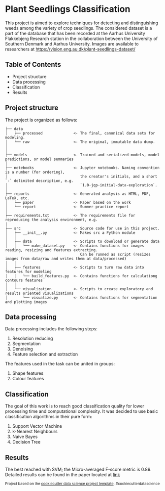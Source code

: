 # Plant Seedlings Classification

This project is aimed to explore techniques for detecting and distinguishing weeds among the variety of crop seedlings.
The considered dataset is a part of the database that has been recorded at the Aarhus University Flakkebjerg Research station in the collaboration between the University of Southern Denmark and Aarhus University. Images are available to researchers at https://vision.eng.au.dk/plant-seedlings-dataset/


## Table of Contents 

- Project structure
- Data processing
- Classification
- Results

## Project structure

The project is organized as follows:

    ├── data
    │   ├── processed              <- The final, canonical data sets for modeling.
    │   └── raw                    <- The original, immutable data dump.
    │
    │
    ├── models                     <- Trained and serialized models, model predictions, or model summaries
    │
    ├── notebooks                  <- Jupyter notebooks. Naming convention is a number (for ordering),
    │                                 the creator's initials, and a short `-` delimited description, e.g.
    │                                 `1.0-jqp-initial-data-exploration`.
    │
    ├── reports                    <- Generated analysis as HTML, PDF, LaTeX, etc.
    │   └── paper                  <- Paper based on the work
    │   └── report                 <- Summer practice report 
    │
    ├── requirements.txt           <- The requirements file for reproducing the analysis environment, e.g.
    |
    ├── src                        <- Source code for use in this project.
    │   ├── __init__.py            <- Makes src a Python module
    │   │
    │   ├── data                   <- Scripts to download or generate data
    │   │   └── make_dataset.py    <- Contains functions for images reading, resizing and features extracting. 
                                      Can be runned as script (resizes images from data/raw and writes them at data/processed)
    │   │
    │   ├── features               <- Scripts to turn raw data into features for modeling
    │   │   └── build_features.py  <- Contains functions for calculationg contours features
    │   │
    │   └── visualization          <- Scripts to create exploratory and results oriented visualizations
    │       └── visualize.py       <- Contains functions for segmentation and plotting images

## Data processing

Data processing includes the following steps:
1.  Resolution reducing
2.  Segmentation
3.  Denoising
4.  Feature selection and extraction

The features used in the task can be united in groups:
1. Shape features
2. Colour features

## Classification

The goal of this work is to reach good classification quality for lower processing time and computational complexity. It was decided to use basic classification algorithms in their pure form:
1. Support Vector Machine
2. k-Nearest Neighbours
3. Naive Bayes
4. Decision Tree

## Results
The best reached with SVM; the Micro-averaged F-score metric is 0.89. Detailed results can be found in the paper located at [link](reports/paper/paper.pdf)

<p><small>Project based on the <a target="_blank" href="https://drivendata.github.io/cookiecutter-data-science/">cookiecutter data science project template</a>. #cookiecutterdatascience</small></p>
